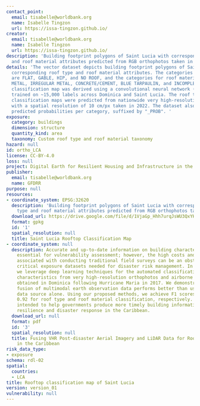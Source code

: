 ```yaml
---
contact_point:
  email: tisabelle@worldbank.org
  name: Isabelle Tingzon
  url: https://issa-tingzon.github.io/
creator:
  email: tisabelle@worldbank.org
  name: Isabelle Tingzon
  url: https://issa-tingzon.github.io/
description: 'Building footprint polygons of Saint Lucia with corresponding roof type
  and roof material attributes predicted from RGB orthophotos taken in 2022. '
details: 'The vector dataset depicts building footprint polygons of Saint Lucia with
  corresponding roof type and roof material attributes. The categories for roof type
  are FLAT, GABLE, HIP, and NO ROOF, and the categories for roof material are HEALTHY
  METAL, IRREGULAR METAL, CONCRETE/CEMENT, BLUE TARPAULIN, and INCOMPLETE. The roof
  classification map was derived using a convolutional neural network (CNN) model
  trained on ~15,000 labels across Dominica and Saint Lucia. The roof type and roof
  classification maps were predicted from nationwide very high-resolution RGB orthophotos
  with a spatial resolution of 10 cm/px taken in 2022. The dataset also contains the
  predicted probabilities per category, suffixed by "_PROB". '
exposure:
  category: buildings
  dimension: structure
  quantity_kind: area
  taxonomy: Custom roof type and roof material taxonomy
hazard: null
id: ortho_LCA
license: CC-BY-4.0
loss: null
project: Digital Earth for Resilient Housing and Infrastructure in the Caribbean
publisher:
  email: tisabelle@worldbank.org
  name: GFDRR
purpose: null
resources:
- coordinate_system: EPSG:32620
  description: 'Building footprint polygons of Saint Lucia with corresponding roof
    type and roof material attributes predicted from RGB orthophotos taken in 2022. '
  download_url: https://drive.google.com/file/d/1VjaGp_Hhh7urqJsWU3QxYHirqQzReT8y/view?usp=drive_link
  format: gpkg
  id: '1'
  spatial_resolution: null
  title: Saint Lucia Rooftop Classification Map
- coordinate_system: null
  description: Accurate and up-to-date information on building characteristics is
    essential for vulnerability assessment; however, the high costs and long timeframes
    associated with conducting traditional field surveys can be an obstacle to obtaining
    critical exposure datasets needed for disaster risk management. In this work,
    we leverage deep learning techniques for the automated classification of roof
    characteristics from very high-resolution orthophotos and airborne LiDAR data
    obtained in Dominica following Hurricane Maria in 2017. We demonstrate that the
    fusion of multimodal earth observation data performs better than using any single
    data source alone. Using our proposed methods, we achieve F1 scores of 0.93 and
    0.92 for roof type and roof material classification, respectively. This work is
    intended to help governments produce more timely building information to improve
    resilience and disaster response in the Caribbean.
  download_url: null
  format: pdf
  id: '3'
  spatial_resolution: null
  title: Fusing VHR Post-disaster Aerial Imagery and LiDAR Data for Roof Classification
    in the Caribbean
risk_data_type:
- exposure
schema: rdl-02
spatial:
  countries:
  - LCA
title: Rooftop classification map of Saint Lucia
version: version_01
vulnerability: null
---
```

